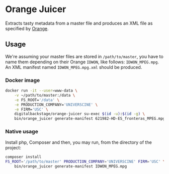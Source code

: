 # Orange Juicer

Extracts tasty metadata from a master file and produces an XML file as
specified by [Orange](http://www.orange.fr/).

## Usage

We're assuming your master files are stored in `/path/to/master`,
you have to name them depending on their Orange `IDWON`, like follows: `IDWON_MPEG.mpg`.
An XML manifest named `IDWON_MPEG.mpg.xml` should be produced.

### Docker image

```sh
docker run -it --user=www-data \
	-v ~/path/to/master:/data \
	-e FS_ROOT='/data' \
	-e PRODUCTION_COMPANY='UNIVERSCINE' \
	-e FIRM='USC' \
	digitalbackstage/orange-juicer su-exec $(id -u):$(id -g) \
	bin/orange_juicer generate-manifest 621982-HD-ES_fronteras_MPEG.mpg
```

### Native usage

Install php, Composer and then, you may run, from the directory of the project:

```sh
composer install
FS_ROOT='/path/to/master' PRODUCTION_COMPANY='UNIVERSCINE' FIRM='USC' \
	bin/orange_juicer generate-manifest IDWON_MPEG.mpg
```
